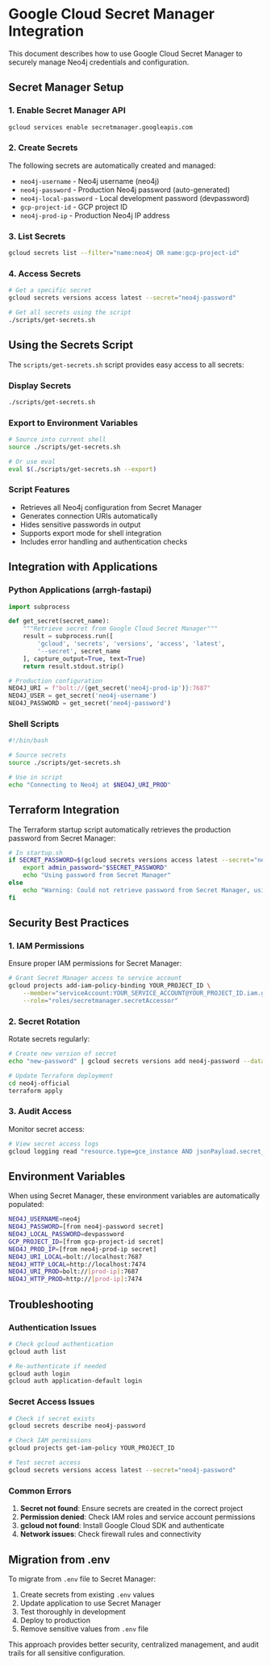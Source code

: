 # Google Cloud Secret Manager Integration

This document describes how to use Google Cloud Secret Manager to securely manage Neo4j credentials and configuration.

## Secret Manager Setup

### 1. Enable Secret Manager API

```bash
gcloud services enable secretmanager.googleapis.com
```

### 2. Create Secrets

The following secrets are automatically created and managed:

- `neo4j-username` - Neo4j username (neo4j)
- `neo4j-password` - Production Neo4j password (auto-generated)
- `neo4j-local-password` - Local development password (devpassword)
- `gcp-project-id` - GCP project ID
- `neo4j-prod-ip` - Production Neo4j IP address

### 3. List Secrets

```bash
gcloud secrets list --filter="name:neo4j OR name:gcp-project-id"
```

### 4. Access Secrets

```bash
# Get a specific secret
gcloud secrets versions access latest --secret="neo4j-password"

# Get all secrets using the script
./scripts/get-secrets.sh
```

## Using the Secrets Script

The `scripts/get-secrets.sh` script provides easy access to all secrets:

### Display Secrets
```bash
./scripts/get-secrets.sh
```

### Export to Environment Variables
```bash
# Source into current shell
source ./scripts/get-secrets.sh

# Or use eval
eval $(./scripts/get-secrets.sh --export)
```

### Script Features
- Retrieves all Neo4j configuration from Secret Manager
- Generates connection URIs automatically
- Hides sensitive passwords in output
- Supports export mode for shell integration
- Includes error handling and authentication checks

## Integration with Applications

### Python Applications (arrgh-fastapi)

```python
import subprocess

def get_secret(secret_name):
    """Retrieve secret from Google Cloud Secret Manager"""
    result = subprocess.run([
        'gcloud', 'secrets', 'versions', 'access', 'latest', 
        '--secret', secret_name
    ], capture_output=True, text=True)
    return result.stdout.strip()

# Production configuration
NEO4J_URI = f"bolt://{get_secret('neo4j-prod-ip')}:7687"
NEO4J_USER = get_secret('neo4j-username')
NEO4J_PASSWORD = get_secret('neo4j-password')
```

### Shell Scripts

```bash
#!/bin/bash

# Source secrets
source ./scripts/get-secrets.sh

# Use in script
echo "Connecting to Neo4j at $NEO4J_URI_PROD"
```

## Terraform Integration

The Terraform startup script automatically retrieves the production password from Secret Manager:

```bash
# In startup.sh
if SECRET_PASSWORD=$(gcloud secrets versions access latest --secret="neo4j-password" 2>/dev/null); then
    export admin_password="$SECRET_PASSWORD"
    echo "Using password from Secret Manager"
else
    echo "Warning: Could not retrieve password from Secret Manager, using Terraform variable"
fi
```

## Security Best Practices

### 1. IAM Permissions

Ensure proper IAM permissions for Secret Manager:

```bash
# Grant Secret Manager access to service account
gcloud projects add-iam-policy-binding YOUR_PROJECT_ID \
    --member="serviceAccount:YOUR_SERVICE_ACCOUNT@YOUR_PROJECT_ID.iam.gserviceaccount.com" \
    --role="roles/secretmanager.secretAccessor"
```

### 2. Secret Rotation

Rotate secrets regularly:

```bash
# Create new version of secret
echo "new-password" | gcloud secrets versions add neo4j-password --data-file=-

# Update Terraform deployment
cd neo4j-official
terraform apply
```

### 3. Audit Access

Monitor secret access:

```bash
# View secret access logs
gcloud logging read "resource.type=gce_instance AND jsonPayload.secret_name=neo4j-password"
```

## Environment Variables

When using Secret Manager, these environment variables are automatically populated:

```bash
NEO4J_USERNAME=neo4j
NEO4J_PASSWORD=[from neo4j-password secret]
NEO4J_LOCAL_PASSWORD=devpassword
GCP_PROJECT_ID=[from gcp-project-id secret]
NEO4J_PROD_IP=[from neo4j-prod-ip secret]
NEO4J_URI_LOCAL=bolt://localhost:7687
NEO4J_HTTP_LOCAL=http://localhost:7474
NEO4J_URI_PROD=bolt://[prod-ip]:7687
NEO4J_HTTP_PROD=http://[prod-ip]:7474
```

## Troubleshooting

### Authentication Issues

```bash
# Check gcloud authentication
gcloud auth list

# Re-authenticate if needed
gcloud auth login
gcloud auth application-default login
```

### Secret Access Issues

```bash
# Check if secret exists
gcloud secrets describe neo4j-password

# Check IAM permissions
gcloud projects get-iam-policy YOUR_PROJECT_ID

# Test secret access
gcloud secrets versions access latest --secret="neo4j-password"
```

### Common Errors

1. **Secret not found**: Ensure secrets are created in the correct project
2. **Permission denied**: Check IAM roles and service account permissions
3. **gcloud not found**: Install Google Cloud SDK and authenticate
4. **Network issues**: Check firewall rules and connectivity

## Migration from .env

To migrate from `.env` file to Secret Manager:

1. Create secrets from existing `.env` values
2. Update application to use Secret Manager
3. Test thoroughly in development
4. Deploy to production
5. Remove sensitive values from `.env` file

This approach provides better security, centralized management, and audit trails for all sensitive configuration.